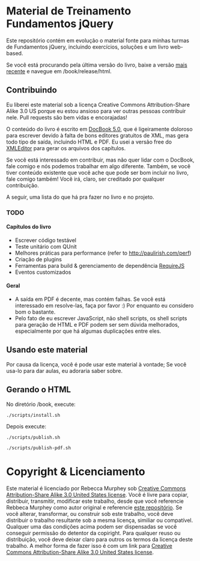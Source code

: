 # Material de Treinamento Fundamentos jQuery #
Este repositório contém em evolução o material fonte para minhas turmas de Fundamentos jQuery, incluindo exercícios, soluções e um livro web-based.

Se você está procurando pela última versão do livro, baixe a versão [mais recente](http://github.com/rmurphey/jqfundamentals/downloads) e navegue em /book/release/html.

## Contribuindo ##
Eu liberei este material sob a licença Creative Commons Attribution-Share Alike 3.0 US porque eu estou ansioso para ver outras pessoas contribuir nele. Pull requests são bem vidas e encorajadas!

O conteúdo do livro é escrito em [DocBook 5.0](http://www.docbook.org/), que é ligeiramente doloroso para escrever devido à falta de bons editores gratuitos de XML, mas gera todo tipo de saída, incluindo HTML e PDF. Eu usei a versão free do [XMLEditor](http://www.xmlmind.com/xmleditor/) para gerar os arquivos dos capítulos.

Se você está interessado em contribuir, mas não quer lidar com o DocBook, fale comigo e nós podemos trabalhar em algo diferente. Também, se você tiver conteúdo existente que você ache que pode ser bom incluir no livro, fale comigo também! Você irá, claro, ser creditado por qualquer contribuição.

A seguir, uma lista do que há pra fazer no livro e no projeto.

### TODO ###

#### Capítulos do livro ####
*	Escrever código testável
*	Teste unitário com QUnit
*	Melhores práticas para performance (refer to http://paulirish.com/perf)
* 	Criação de plugins
* 	Ferramentas para build & gerenciamento de dependência [RequireJS](http://requirejs.org/)
*	Eventos customizados

#### Geral ####
*   A saída em PDF é decente, mas contém falhas. Se você está interessado em resolve-las, faça por favor :) Por enquanto eu considero bom o bastante.
*   Pelo fato de eu escrever JavaScript, não shell scripts, os shell scripts para geração de HTML e PDF podem ser sem dúvida melhorados, especialmente por que há algumas duplicações entre eles.

## Usando este material ##
Por causa da licença, você é pode usar este material à vontade; Se você usa-lo para dar aulas, eu adoraria saber sobre.

## Gerando o HTML ##
No diretório /book, execute:

`./scripts/install.sh`

Depois execute:

`./scripts/publish.sh`

`./scripts/publish-pdf.sh`

# Copyright & Licenciamento #
Este material é licenciado por Rebecca Murphey sob [Creative Commons Attribution-Share Alike 3.0 United States license](http://creativecommons.org/licenses/by-sa/3.0/us/). Você é livre para copiar, distribuir, transmitir, modificar este trabalho, desde que você referencie Rebbeca Murphey como autor original e referencie [este repositório](http://github.com/rmurphey/jqfundamentals). Se você alterar, transformar, ou construir sob este trabalho, você deve distribuir o trabalho resultante sob a mesma licença, similiar ou compatível. Qualquer uma das condições acima podem ser dispensadas se você conseguir permissão do detentor da copiright. Para qualquer reuso ou distribuição, você deve deixar claro para outros os termos da licença deste trabalho. A melhor forma de fazer isso é com um link para [Creative Commons Attribution-Share Alike 3.0 United States license](http://creativecommons.org/licenses/by-sa/3.0/us/).
